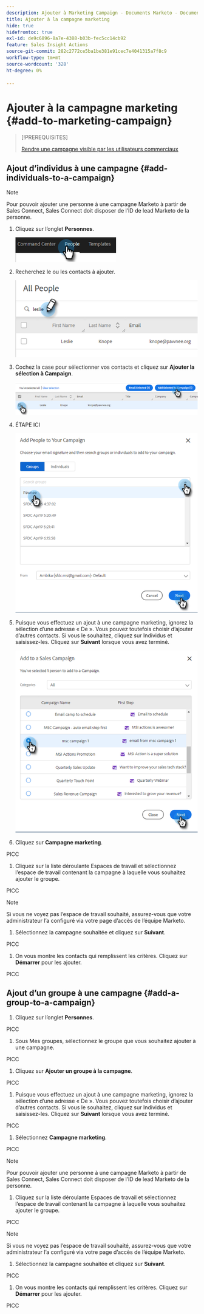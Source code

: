```yaml
---
description: Ajouter à Marketing Campaign - Documents Marketo - Documentation du produit
title: Ajouter à la campagne marketing
hide: true
hidefromtoc: true
exl-id: de9c6896-8a7e-4388-b03b-fec5cc14cb92
feature: Sales Insight Actions
source-git-commit: 282c2772ce5ba1be381e91cec7e4041315a7f8c9
workflow-type: tm+mt
source-wordcount: '328'
ht-degree: 0%

---
```


# Ajouter à la campagne marketing {#add-to-marketing-campaign}

>[!PREREQUISITES]
>
>[Rendre une campagne visible par les utilisateurs commerciaux](/help/marketo/product-docs/marketo-sales-insight/actions/marketo/make-a-marketing-campaign-visible-in-sales-insight-actions.md)

## Ajout d’individus à une campagne {#add-individuals-to-a-campaign}

>[!NOTE]
>
>Pour pouvoir ajouter une personne à une campagne Marketo à partir de Sales Connect, Sales Connect doit disposer de l’ID de lead Marketo de la personne.

1. Cliquez sur l’onglet **Personnes**.

   ![](assets/add-to-marketing-campaign-1.png)

1. Recherchez le ou les contacts à ajouter.

   ![](assets/add-to-marketing-campaign-2.png)

1. Cochez la case pour sélectionner vos contacts et cliquez sur **Ajouter la sélection à Campaign**.

   ![](assets/add-to-marketing-campaign-3.png)

1. ÉTAPE ICI

   ![](assets/add-to-marketing-campaign-4.png)

1. Puisque vous effectuez un ajout à une campagne marketing, ignorez la sélection d’une adresse « De ». Vous pouvez toutefois choisir d’ajouter d’autres contacts. Si vous le souhaitez, cliquez sur Individus et saisissez-les. Cliquez sur **Suivant** lorsque vous avez terminé.

   ![](assets/add-to-marketing-campaign-5.png)

1. Cliquez sur **Campagne marketing**.

PICC

1. Cliquez sur la liste déroulante Espaces de travail et sélectionnez l’espace de travail contenant la campagne à laquelle vous souhaitez ajouter le groupe.

PICC

>[!NOTE]
>
>Si vous ne voyez pas l’espace de travail souhaité, assurez-vous que votre administrateur l’a configuré via votre page d’accès de l’équipe Marketo.

1. Sélectionnez la campagne souhaitée et cliquez sur **Suivant**.

PICC

1. On vous montre les contacts qui remplissent les critères. Cliquez sur **Démarrer** pour les ajouter.

PICC

## Ajout d’un groupe à une campagne {#add-a-group-to-a-campaign}

1. Cliquez sur l’onglet **Personnes**.

PICC

1. Sous Mes groupes, sélectionnez le groupe que vous souhaitez ajouter à une campagne.

PICC

1. Cliquez sur **Ajouter un groupe à la campagne**.

PICC

1. Puisque vous effectuez un ajout à une campagne marketing, ignorez la sélection d’une adresse « De ». Vous pouvez toutefois choisir d’ajouter d’autres contacts. Si vous le souhaitez, cliquez sur Individus et saisissez-les. Cliquez sur **Suivant** lorsque vous avez terminé.

PICC

1. Sélectionnez **Campagne marketing**.

PICC

>[!NOTE]
>
>Pour pouvoir ajouter une personne à une campagne Marketo à partir de Sales Connect, Sales Connect doit disposer de l’ID de lead Marketo de la personne.

1. Cliquez sur la liste déroulante Espaces de travail et sélectionnez l’espace de travail contenant la campagne à laquelle vous souhaitez ajouter le groupe.

PICC

>[!NOTE]
>
>Si vous ne voyez pas l’espace de travail souhaité, assurez-vous que votre administrateur l’a configuré via votre page d’accès de l’équipe Marketo.

1. Sélectionnez la campagne souhaitée et cliquez sur **Suivant**.

PICC

1. On vous montre les contacts qui remplissent les critères. Cliquez sur **Démarrer** pour les ajouter.

PICC
